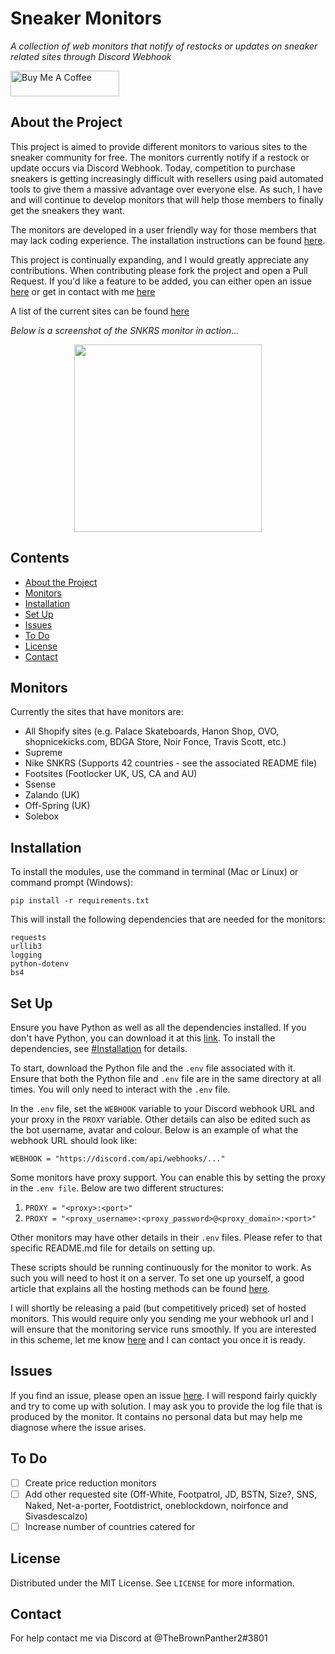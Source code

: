 # Sneaker Monitors
*A collection of web monitors that notify of restocks or updates on sneaker related sites through Discord Webhook*

<a href="https://www.buymeacoffee.com/yasserqureshi" target="_blank"><img src="https://cdn.buymeacoffee.com/buttons/default-orange.png" alt="Buy Me A Coffee" height="41" width="174"></a>

## About the Project
This project is aimed to provide different monitors to various sites to the sneaker community for free. 
The monitors currently notify if a restock or update occurs via Discord Webhook.
Today, competition to purchase sneakers is getting increasingly difficult with resellers using paid automated tools to give them a massive advantage over everyone else.
As such, I have and will continue to develop monitors that will help those members to finally get the sneakers they want.

The monitors are developed in a user friendly way for those members that may lack coding experience.
The installation instructions can be found [here](#installation). 

This project is continually expanding, and I would greatly appreciate any contributions. 
When contributing please fork the project and open a Pull Request.
If you'd like a feature to be added, you can either open an issue [here](https://github.com/yasserqureshi1/Sneaker-Monitors/issues/new)
or get in contact with me [here](#contact)

A list of the current sites can be found [here](#monitors)

*Below is a screenshot of the SNKRS monitor in action...*

<p align="center">
  <img width="300" src="https://github.com/yasserqureshi1/Sneaker-Monitors/blob/master/static/SNKRS_example.png?raw=true">
</p>

## Contents
* [About the Project](#about-the-project)
* [Monitors](#monitors)
* [Installation](#installation)
* [Set Up](#set-up)
* [Issues](#issues)
* [To Do](#to-do)
* [License](#license)
* [Contact](#contact)

## Monitors 

Currently the sites that have monitors are:
- All Shopify sites (e.g. Palace Skateboards, Hanon Shop, OVO, shopnicekicks.com, BDGA Store, Noir Fonce, Travis Scott, etc.)
- Supreme
- Nike SNKRS (Supports 42 countries - see the associated README file)
- Footsites (Footlocker UK, US, CA and AU)
- Ssense
- Zalando (UK)
- Off-Spring (UK)
- Solebox

## Installation
To install the modules, use the command in terminal (Mac or Linux) or command prompt (Windows):
```
pip install -r requirements.txt
```

This will install the following dependencies that are needed for the monitors:
```
requests
urllib3
logging
python-dotenv
bs4
```

## Set Up

Ensure you have Python as well as all the dependencies installed.
If you don't have Python, you can download it at this [link](https://www.python.org/downloads/).
To install the dependencies, see [#Installation](#installation) for details.

To start, download the Python file and the ```.env``` file associated with it.
Ensure that both the Python file and ```.env``` file are in the same directory at all times.
You will only need to interact with the ```.env``` file.

In the ```.env``` file, set the ```WEBHOOK``` variable to your Discord webhook URL and your proxy in the ```PROXY``` variable.
Other details can also be edited such as the bot username, avatar and colour.
Below is an example of what the webhook URL should look like:
```
WEBHOOK = "https://discord.com/api/webhooks/..."
```

Some monitors have proxy support. You can enable this by setting the proxy in the ```.env file```.
Below are two different structures:
1. ```PROXY = "<proxy>:<port>"```
2. ```PROXY = "<proxy_username>:<proxy_password>@<proxy_domain>:<port>"```

Other monitors may have other details in their ```.env``` files.
Please refer to that specific README.md file for details on setting up.

These scripts should be running continuously for the monitor to work.
As such you will need to host it on a server.
To set one up yourself, a good article that explains all the hosting methods can be found [here](https://www.writebots.com/discord-bot-hosting/).

I will shortly be releasing a paid (but competitively priced) set of hosted monitors.
This would require only you sending me your webhook url and I will ensure that the monitoring service runs smoothly.
If you are interested in this scheme, let me know [here](#contact) and I can contact you once it is ready.

## Issues

If you find an issue, please open an issue [here](https://github.com/yasserqureshi1/Sneaker-Monitors/issues/new). 
I will respond fairly quickly and try to come up with solution.
I may ask you to provide the log file that is produced by the monitor.
It contains no personal data but may help me diagnose where the issue arises.

## To Do
 - [ ] Create price reduction monitors
 - [ ] Add other requested site (Off-White, Footpatrol, JD, BSTN, Size?, SNS, Naked, Net-a-porter, Footdistrict, oneblockdown, noirfonce and Sivasdescalzo)
 - [ ] Increase number of countries catered for

## License

Distributed under the MIT License. See ```LICENSE``` for more information.

## Contact

For help contact me via Discord at @TheBrownPanther2#3801
